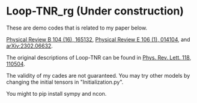 # Loop-TNR_rg (Under construction)
These are demo codes that is related to my paper below.

[Physical Review B 104 (16), 165132](https://arxiv.org/abs/2105.11460), [Physical Review E 106 (1), 014104](https://arxiv.org/abs/2202.07042), and [arXiv:2302.06632](https://arxiv.org/abs/2302.06632).

The original descriptions of Loop-TNR can be found in [Phys. Rev. Lett. 118, 110504](https://arxiv.org/abs/1512.04938).
 
The validity of my cades are not guaranteed. You may try other models by changing the initial tensors in "Initialization.py".

You might to pip install sympy and ncon.
